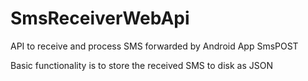 # SmsReceiverWebApi
API to receive and process SMS forwarded by Android App SmsPOST

Basic functionality is to store the received SMS to disk as JSON
